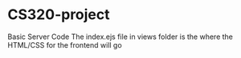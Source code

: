 # CS320-project
Basic Server Code
The index.ejs file in views folder is the where the HTML/CSS for the frontend will go 

